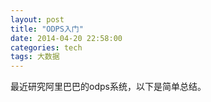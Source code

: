 ```yaml
---
layout: post
title: "ODPS入门"
date: 2014-04-20 22:58:00
categories: tech
tags: 大数据
---
```


最近研究阿里巴巴的odps系统，以下是简单总结。
